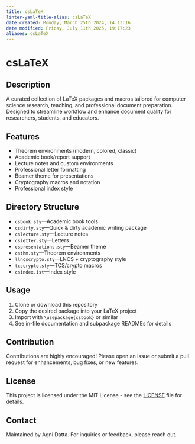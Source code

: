 ```yaml
---
title: csLaTeX
linter-yaml-title-alias: csLaTeX
date created: Monday, March 25th 2024, 14:13:16
date modified: Friday, July 11th 2025, 19:17:23
aliases: csLaTeX
---
```


# csLaTeX

## Description

A curated collection of LaTeX packages and macros tailored for computer science research, teaching, and professional document preparation. Designed to streamline workflow and enhance document quality for researchers, students, and educators.

## Features

- Theorem environments (modern, colored, classic)
- Academic book/report support
- Lecture notes and custom environments
- Professional letter formatting
- Beamer theme for presentations
- Cryptography macros and notation
- Professional index style

## Directory Structure

- `csbook.sty`—Academic book tools
- `csdirty.sty`—Quick & dirty academic writing package
- `cslecture.sty`—Lecture notes
- `csletter.sty`—Letters
- `cspresentations.sty`—Beamer theme
- `csthm.sty`—Theorem environments
- `llncscrypto.sty`—LNCS + cryptography style
- `tcscrypto.sty`—TCS/crypto macros
- `csindex.ist`—Index style

## Usage

1. Clone or download this repository
2. Copy the desired package into your LaTeX project
3. Import with `\usepackage{csbook}` or similar
4. See in-file documentation and subpackage READMEs for details

## Contribution

Contributions are highly encouraged! Please open an issue or submit a pull request for enhancements, bug fixes, or new features.

## License

This project is licensed under the MIT License - see the [LICENSE](LICENSE) file for details.

## Contact

Maintained by Agni Datta. For inquiries or feedback, please reach out.
